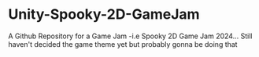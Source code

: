 # Unity-Spooky-2D-GameJam
A Github Repository for a Game Jam -i.e Spooky 2D Game Jam 2024... Still haven't decided the game theme yet but probably gonna be doing that
